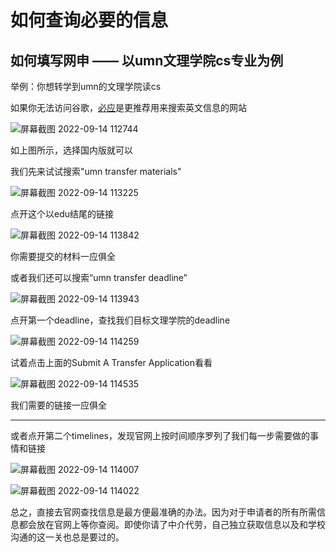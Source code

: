 # 如何查询必要的信息

## 如何填写网申 —— 以umn文理学院cs专业为例

举例：你想转学到umn的文理学院读cs

如果你无法访问谷歌，[必应](https://www.bing.com/)是更推荐用来搜索英文信息的网站

![屏幕截图 2022-09-14 112744](https://user-images.githubusercontent.com/80454689/190212037-8e600846-119f-4493-af1b-29d73c361dc8.jpg)

如上图所示，选择国内版就可以

我们先来试试搜索"umn transfer materials"

![屏幕截图 2022-09-14 113225](https://user-images.githubusercontent.com/80454689/190212494-240f2ddc-dfde-4ab4-89d2-46ae17313aac.jpg)

点开这个以edu结尾的链接

![屏幕截图 2022-09-14 113842](https://user-images.githubusercontent.com/80454689/190212705-3f543323-b9a4-4960-9456-cafe7177a090.jpg)

你需要提交的材料一应俱全

或者我们还可以搜索“umn transfer deadline”

![屏幕截图 2022-09-14 113943](https://user-images.githubusercontent.com/80454689/190213393-9b49195a-f6d0-4afa-954f-8ef7f39a355c.jpg)


点开第一个deadline，查找我们目标文理学院的deadline

![屏幕截图 2022-09-14 114259](https://user-images.githubusercontent.com/80454689/190213751-b56d2cf4-b4a6-42f5-8755-a20cc010d77e.jpg)

试着点击上面的Submit A Transfer Application看看

![屏幕截图 2022-09-14 114535](https://user-images.githubusercontent.com/80454689/190214054-3deab027-a9ef-45ad-8d62-51f39ddb041f.jpg)

我们需要的链接一应俱全

***

或者点开第二个timelines，发现官网上按时间顺序罗列了我们每一步需要做的事情和链接

![屏幕截图 2022-09-14 114007](https://user-images.githubusercontent.com/80454689/190213112-379502bb-0c44-45e4-92cb-1e8dd92d5ad5.jpg)

![屏幕截图 2022-09-14 114022](https://user-images.githubusercontent.com/80454689/190213126-12289835-8fae-4945-9596-db2f2c8fd3e4.jpg)

总之，直接去官网查找信息是最方便最准确的办法。因为对于申请者的所有所需信息都会放在官网上等你查阅。即使你请了中介代劳，自己独立获取信息以及和学校沟通的这一关也总是要过的。
